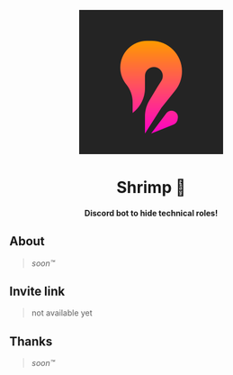 <center>

<!--
-->

![shrimp.svg](icon%2Fshrimp.svg)
# Shrimp 🦐
#### Discord bot to hide technical roles!

</center>

## About
> _soon™_

## Invite link
> not available yet

## Thanks
> _soon™_